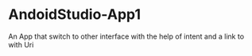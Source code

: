 # AndoidStudio-App1

An App that switch to other interface with the help of intent and a link to with Uri
